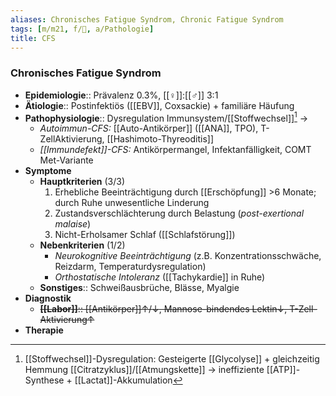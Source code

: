 ```yaml
---
aliases: Chronisches Fatigue Syndrom, Chronic Fatigue Syndrom
tags: [m/m21, f/💭, a/Pathologie]
title: CFS
---
```

### Chronisches Fatigue Syndrom
- **Epidemiologie**:: Prävalenz 0.3%, [[♀]]:[[♂]] 3:1
- **Ätiologie**:: Postinfektiös ([[EBV]], Coxsackie) + familiäre Häufung
- **Pathophysiologie**:: Dysregulation Immunsystem/[[Stoffwechsel]][^1] → 
	- *Autoimmun-CFS:* [[Auto-Antikörper]] ([[ANA]], TPO), T-ZellAktivierung, [[Hashimoto-Thyreoditis]]
	- *[[Immundefekt]]-CFS:* Antikörpermangel, Infektanfälligkeit, COMT Met-Variante
- **Symptome**
	- **Hauptkriterien** (3/3)
		1. Erhebliche Beeinträchtigung durch [[Erschöpfung]] >6 Monate; durch Ruhe  unwesentliche Linderung
		2. Zustandsverschlächterung durch Belastung (*post-exertional malaise*)
		3. Nicht-Erholsamer Schlaf ([[Schlafstörung]])
	- **Nebenkriterien** (1/2)
		- *Neurokognitive Beeinträchtigung* (z.B. Konzentrationsschwäche, Reizdarm, Temperaturdysregulation)
		- *Orthostatische Intoleranz* ([[Tachykardie]] in Ruhe)
	- **Sonstiges**:: Schweißausbrüche, Blässe, Myalgie
- **Diagnostik**
	- ~~**[[Labor]]**:: [[Antikörper]]↑/↓, Mannose-bindendes Lektin↓, T-Zell-Aktivierung↑~~
- **Therapie**


[^1]: [[Stoffwechsel]]-Dysregulation: Gesteigerte [[Glycolyse]] + gleichzeitig Hemmung [[Citratzyklus]]/[[Atmungskette]] → ineffiziente [[ATP]]-Synthese + [[Lactat]]-Akkumulation